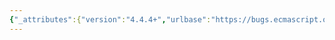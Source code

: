 ```yaml
---
{"_attributes":{"version":"4.4.4+","urlbase":"https://bugs.ecmascript.org/","maintainer":"dherman@mozilla.com"},"bug":{"bug_id":4072,"creation_ts":"2015-02-21 14:21:00 -0800","short_desc":"4.2.2: \"composed for both\"","delta_ts":"2015-03-04 18:58:24 -0800","product":"Draft for 6th Edition","component":"editorial issue","version":"Rev 34: February 20, 2015 Release Candidate 1","rep_platform":"All","op_sys":"All","bug_status":"RESOLVED","resolution":"FIXED","priority":"Normal","bug_severity":"minor","everconfirmed":true,"reporter":{"uid":"jmdyck","name":"Michael Dyck"},"assigned_to":{"uid":"allen","name":"Allen Wirfs-Brock"},"long_desc":[{"commentid":13247,"comment_count":0,"who":{"uid":"jmdyck","name":"Michael Dyck"},"bug_when":"2015-02-21 14:21:35 -0800","thetext":"In 4.2.2 \"The Strict Variant of ECMAScript\",\npara 2 has the sentence:\n    A complete ECMAScript program may be composed for both strict mode and\n    non-strict mode ECMAScript code units.\n\ns|for|of|"},{"commentid":13267,"comment_count":1,"who":{"uid":"allen","name":"Allen Wirfs-Brock"},"bug_when":"2015-02-23 17:42:34 -0800","thetext":"fixed in rev35 editor's draft"},{"commentid":13554,"comment_count":2,"who":{"uid":"allen","name":"Allen Wirfs-Brock"},"bug_when":"2015-03-04 18:58:24 -0800","thetext":"fixed in rev35"}]}}
---
```

